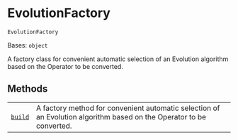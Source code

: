 # EvolutionFactory

<span id="undefined" />

`EvolutionFactory`

Bases: `object`

A factory class for convenient automatic selection of an Evolution algorithm based on the Operator to be converted.

## Methods

|                                                                                                                                                                                      |                                                                                                                      |
| ------------------------------------------------------------------------------------------------------------------------------------------------------------------------------------ | -------------------------------------------------------------------------------------------------------------------- |
| [`build`](qiskit.aqua.operators.evolutions.EvolutionFactory.build#qiskit.aqua.operators.evolutions.EvolutionFactory.build "qiskit.aqua.operators.evolutions.EvolutionFactory.build") | A factory method for convenient automatic selection of an Evolution algorithm based on the Operator to be converted. |
